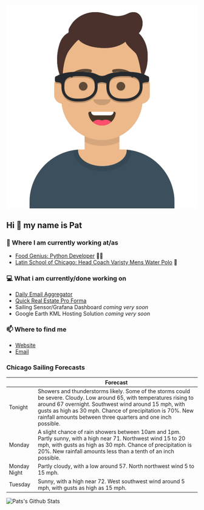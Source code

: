 [![Social banner for p-j-falconer](https://raw.githubusercontent.com/P-J-FALCONER/P-J-FALCONER/master/assets/avataaars.svg)](https://patfalconer.com/)
## Hi :wave: my name is Pat

### 💼 Where I am currently working at/as
- [Food Genius: Python Developer](https://getfoodgenius.com/) 🍔🐍
- [Latin School of Chicago: Head Coach Varisty Mens Water Polo](https://www.latinschool.org/) 🤽


### 💻 What i am currently/done working on
 - [Daily Email Aggregator](https://github.com/P-J-FALCONER/dott_daily_mail)
 - [Quick Real Estate Pro Forma](https://github.com/P-J-FALCONER/henry)
 - Sailing Sensor/Grafana Dashboard *coming very soon*
 - Google Earth KML Hosting Solution *coming very soon*

### 📫 Where to find me
 - [Website](https://patfalconer.com/)
 - [Email](mailto:patrick.j.falconer@gmail.com)


### Chicago Sailing Forecasts
|   | Forecast  |
|---|---|
| Tonight | Showers and thunderstorms likely. Some of the storms could be severe. Cloudy. Low around 65, with temperatures rising to around 67 overnight. Southwest wind around 15 mph, with gusts as high as 30 mph. Chance of precipitation is 70%. New rainfall amounts between three quarters and one inch possible. |
| Monday | A slight chance of rain showers between 10am and 1pm. Partly sunny, with a high near 71. Northwest wind 15 to 20 mph, with gusts as high as 30 mph. Chance of precipitation is 20%. New rainfall amounts less than a tenth of an inch possible. |
| Monday Night | Partly cloudy, with a low around 57. North northwest wind 5 to 15 mph. |
| Tuesday | Sunny, with a high near 72. West southwest wind around 5 mph, with gusts as high as 15 mph. |

![Pats's Github Stats](https://github-readme-stats.vercel.app/api?username=p-j-falconer&show_icons=true&theme=radical)
